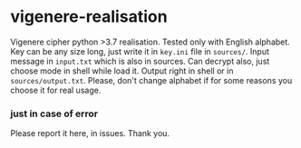 # vigenere-realisation
Vigenere cipher python >3.7 realisation. Tested only with English alphabet. Key can be any size long, just write it in `key.ini` file in `sources/`. Input message in `input.txt` which is also in sources. Can decrypt also, just choose mode in shell while load it. Output right in shell or in `sources/output.txt`. Please, don't change alphabet if for some reasons you choose it for real usage.

### just in case of error
Please report it here, in issues. Thank you. 

